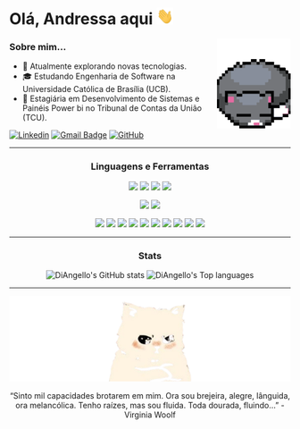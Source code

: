# Olá, Andressa aqui <img alt="GIF" width="30px" height="30" src="https://github.com/DiAngello/DiAngello/blob/main/assets/Hi.gif"/>

<img align="right" alt="GIF" height="160px" src="https://github.com/DiAngello/DiAngello/blob/main/assets/cat-pixelated.gif" />

### Sobre mim...
- 🌱 Atualmente explorando novas tecnologias.
- 🎓 Estudando Engenharia de Software na Universidade Católica de Brasília (UCB).
- 💼 Estagiária em Desenvolvimento de Sistemas e Painéis Power bi no Tribunal de Contas da União (TCU).

[![Linkedin](https://img.shields.io/badge/-Linkedin-blue?style=flat-square&logo=Linkedin&logoColor=white&link=https://www.linkedin.com/in/andressa-de-souza-88808721b)](https://www.linkedin.com/in/andressa-de-souza-88808721b)
[![Gmail Badge](https://img.shields.io/badge/-andressa.gabrielly.ofc@gmail.com-006bed?style=flat-square&logo=Gmail&logoColor=white&link=mailto:andressa.gabrielly.ofc@gmail.com)](mailto:andressa.gabrielly.ofc@gmail.com)
[![GitHub](https://img.shields.io/github/followers/DiAngello?label=follow&style=social)](https://github.com/DiAngello)
<hr>

<h3 align="center">Linguagens e Ferramentas</h3>
<p align="center">
  <img src="https://img.shields.io/badge/CSS3-1572B6?style=for-the-badge&logo=css3&logoColor=white" />
  <img src="https://img.shields.io/badge/HTML5-E34F26?style=for-the-badge&logo=html5&logoColor=white" />
  <img src="https://img.shields.io/badge/JavaScript-323330?style=for-the-badge&logo=javascript&logoColor=F7DF1E" />
  <img src="https://img.shields.io/badge/Python-FFD43B?style=for-the-badge&logo=python&logoColor=blue" />
</p><p align="center">
  <img src="https://img.shields.io/badge/MySQL-005C84?style=for-the-badge&logo=mysql&logoColor=white" />
  <img src="https://img.shields.io/badge/Oracle-F80000?style=for-the-badge&logo=Oracle&logoColor=white" />
</p>
<p align="center">
  <img src="https://img.shields.io/badge/Angular-DD0031?style=for-the-badge&logo=angular&logoColor=white" />
  <img src="https://img.shields.io/badge/Microsoft_Excel-217346?style=for-the-badge&logo=microsoft-excel&logoColor=white" />
  <img src="https://img.shields.io/badge/GIT-E44C30?style=for-the-badge&logo=git&logoColor=white" />
  <img src="https://img.shields.io/badge/GitHub-100000?style=for-the-badge&logo=github&logoColor=white" />
  <img src="https://img.shields.io/badge/Jupyter-F37626.svg?&style=for-the-badge&logo=Jupyter&logoColor=white" />
  <img src="https://img.shields.io/badge/Microsoft%20SQL%20Server-CC2927?style=for-the-badge&logo=microsoft%20sql%20server&logoColor=white" />
  <img src="https://img.shields.io/badge/Numpy-777BB4?style=for-the-badge&logo=numpy&logoColor=white" />
  <img src="https://img.shields.io/badge/Pandas-2C2D72?style=for-the-badge&logo=pandas&logoColor=white" />
  <img src="https://img.shields.io/badge/PowerBI-F2C811?style=for-the-badge&logo=Power%20BI&logoColor=white" />
  <img src="https://img.shields.io/badge/Trello-0052CC?style=for-the-badge&logo=trello&logoColor=white" />
</p>
<hr>

<h3 align="center">Stats</h3>
<p align="center">
  <img src="https://github-readme-stats-sigma-five.vercel.app/api?username=DiAngello&show_icons=true&theme=radical" alt="DiAngello's GitHub stats" />
  <img src="https://github-readme-stats-sigma-five.vercel.app/api/top-langs/?username=DiAngello&layout=compact&theme=radical" alt="DiAngello's Top languages" />
</p>

<hr>
<p align="center">
  <img src="https://github.com/DiAngello/DiAngello/blob/main/assets/cat-removebg-preview.png" />
</p>

<p align="center">“Sinto mil capacidades brotarem em mim. Ora sou brejeira, alegre, lânguida, ora melancólica. Tenho raízes, mas sou fluida. Toda dourada, fluindo…”
- Virginia Woolf </p>

